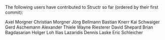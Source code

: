 The following users have contributed to Structr so far (ordered by their first commit):

Axel Morgner
Christian Morgner
Jörg Bellmann
Bastian Knerr
Kai Schwaiger
Gerd Aschemann
Alexander Thiele
Wayne Riesterer
David Shepard
Brian Bagdasarian
Holger Loh
Ilias Lazaridis
Dennis Laske
Eric Schleicher
